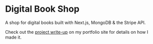 # Digital Book Shop

A shop for digital books built with Next.js, MongoDB & the Stripe API.

Check out the [project write-up](https://danedwardsdeveloper.com/projects/digital-book-shop) on my portfolio site for details on how I made it.
